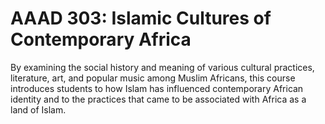 # AAAD 303: Islamic Cultures of Contemporary Africa

By examining the social history and meaning of various cultural practices, literature, art, and popular music among Muslim Africans, this course introduces students to how Islam has influenced contemporary African identity and to the practices that came to be associated with Africa as a land of Islam.